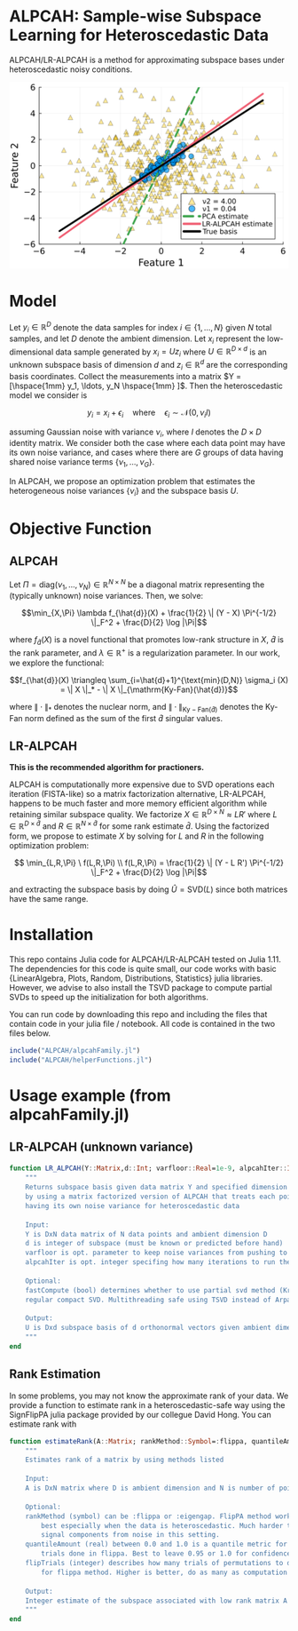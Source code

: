 # ALPCAH: Sample-wise Subspace Learning for Heteroscedastic Data

ALPCAH/LR-ALPCAH is a method for approximating subspace bases under heteroscedastic noisy conditions.

![title](figures/subspace_example.svg)

# Model

Let $y_i \in \mathbb{R}^{D}$ denote the data samples
for index $i \in \{1,\ldots,N \}$ given $N$ total samples,
and let $D$ denote the ambient dimension.
Let $x_i$ represent the low-dimensional data sample
generated by $x_i = U z_i$
where $U \in \mathbb{R}^{D \times d}$ is an unknown subspace basis of dimension $d$
and $z_i \in \mathbb{R}^{d}$ are the corresponding basis coordinates.
Collect the measurements into a matrix
$Y = [\hspace{1mm} y_1, \ldots, y_N \hspace{1mm} ]$.
Then the heteroscedastic model we consider is
```math
y_i = x_i + \epsilon_i
\quad \text{where} \quad
\epsilon_i \sim \mathcal{N}(0, \nu_i I)
```
assuming Gaussian noise with variance $\nu_i$,
where $I$ denotes the $D \times D$ identity matrix.
We consider both the case where each data point may have its own noise variance,
and cases where there are
$G$ groups of data having shared noise variance terms
$\{ \nu_1,\ldots,\nu_G \}$.

In ALPCAH, we propose an optimization problem that estimates the heterogeneous noise variances $\{\nu_i\}$ and the subspace basis $U$.

# Objective Function

## ALPCAH 

Let $\Pi = \mathrm{diag}(\nu_1,\ldots,\nu_N) \in \mathbb{R}^{N \times N}$
be a diagonal matrix representing the (typically unknown) noise variances. Then, we solve:
```math
\min_{X,\Pi} \lambda f_{\hat{d}}(X)
    + 
    \frac{1}{2} \| (Y - X) \Pi^{-1/2} \|_F^2
    + \frac{D}{2} \log |\Pi|
```
where $f_{\hat{d}}(X)$ is a novel functional that promotes low-rank structure in $X$,
$\hat{d}$ is the rank parameter,
and
$\lambda \in \mathbb{R}^{+}$ is a regularization parameter. In our work, we explore the functional:
```math
f_{\hat{d}}(X) \triangleq \sum_{i=\hat{d}+1}^{\text{min}(D,N)} \sigma_i (X)
= \| X \|_* - \| X \|_{\mathrm{Ky-Fan}(\hat{d})}
```
where
$\| \cdot \|_*$ denotes the nuclear norm,
and $\| \cdot \|_{\mathrm{Ky-Fan}(\hat{d})}$ denotes the Ky-Fan norm defined as the sum of the first $\hat{d}$ singular values.

## LR-ALPCAH

**This is the recommended algorithm for practioners.**

ALPCAH is computationally more expensive due to SVD 
operations each iteration (FISTA-like) 
so a matrix factorization alternative, LR-ALPCAH, happens to be much faster 
and more memory efficient algorithm while retaining similar subspace quality.
We factorize $X \in \mathbb{R}^{D \times N} \approx L R'$
where $L \in \mathbb{R}^{D \times \hat{d}}$
and $R \in \mathbb{R}^{N \times \hat{d}}$
for some rank estimate $\hat{d}$. Using the factorized form,
we propose to estimate $X$
by solving for $L$ and $R$ in the following optimization problem:
```math
  \min_{L,R,\Pi} \ f(L,R,\Pi) \\
    f(L,R,\Pi) = \frac{1}{2} \| (Y - L R') \Pi^{-1/2} \|_F^2 + \frac{D}{2} \log |\Pi|
```
and extracting the subspace basis by doing $\hat{U} = \text{SVD}(L)$ since both matrices have the same range.

# Installation
This repo contains Julia code for ALPCAH/LR-ALPCAH tested on Julia 1.11. The dependencies for this code is quite small, our code works with basic {LinearAlgebra, Plots, Random, Distributions, Statistics} julia libraries. However, we advise to also install the TSVD package to compute partial SVDs to speed up the initialization for both algorithms.

You can run code by downloading this repo and including the files that contain code in your julia file / notebook. All code is contained in the two files below.
```julia
include("ALPCAH/alpcahFamily.jl")
include("ALPCAH/helperFunctions.jl")
```

# Usage example (from alpcahFamily.jl)

## LR-ALPCAH (unknown variance)
```julia
function LR_ALPCAH(Y::Matrix,d::Int; varfloor::Real=1e-9, alpcahIter::Int = 1000, fastCompute::Bool=false)
    """
    Returns subspace basis given data matrix Y and specified dimension of basis
    by using a matrix factorized version of ALPCAH that treats each point as
    having its own noise variance for heteroscedastic data

    Input:
    Y is DxN data matrix of N data points and ambient dimension D
    d is integer of subspace (must be known or predicted before hand)
    varfloor is opt. parameter to keep noise variances from pushing to 0
    alpcahIter is opt. integer specifing how many iterations to run the algorithm

    Optional:
    fastCompute (bool) determines whether to use partial svd method (Krylov) or
    regular compact SVD. Multithreading safe using TSVD instead of Arpack.

    Output:
    U is Dxd subspace basis of d orthonormal vectors given ambient dimension D
    """
end
```

## Rank Estimation
In some problems, you may not know the approximate rank of your data. We provide a function to estimate rank in a heteroscedastic-safe way using the SignFlipPA julia package provided by our collegue David Hong. You can estimate rank with
```julia
function estimateRank(A::Matrix; rankMethod::Symbol=:flippa, quantileAmount::Real=0.95, flipTrials::Int=10)
    """
    Estimates rank of a matrix by using methods listed

    Input:
    A is DxN matrix where D is ambient dimension and N is number of points

    Optional:
    rankMethod (symbol) can be :flippa or :eigengap. FlipPA method works
        best especially when the data is heteroscedastic. Much harder to differentiate
        signal components from noise in this setting.
    quantileAmount (real) between 0.0 and 1.0 is a quantile metric for the
        trials done in flippa. Best to leave 0.95 or 1.0 for confidence reasons.
    flipTrials (integer) describes how many trials of permutations to do
        for flippa method. Higher is better, do as many as computation time allows.

    Output:
    Integer estimate of the subspace associated with low rank matrix A
    """
end
```
